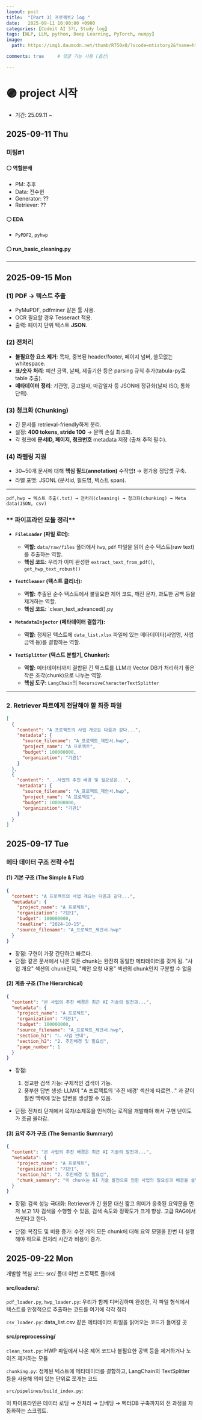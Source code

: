 ```yaml
---
layout: post
title:  "[Part 3] 프로젝트2 log "
date:   2025-09-11 10:00:00 +0900
categories: [Codeit AI 3기, Study log]
tags: [NLP, LLM, python, Deep Learning, PyTorch, numpy]
image:
  path: https://img1.daumcdn.net/thumb/R750x0/?scode=mtistory2&fname=https%3A%2F%2Fblog.kakaocdn.net%2Fdn%2F4qgsr%2FbtsFEtondnt%2FXoFKqUvKEaFyQubZZyLIPk%2Fimg.png

comments: true     # 댓글 기능 사용 (옵션)

---
```


# 🟣 project 시작
- 기간: 25.09.11 ~

## 2025-09-11 Thu
### 미팅#1
#### ⚪ 역할분배
- PM: 추후
- Data: 전수현
- Generator: ?? 
- Retriever: ??

#### ⚪ EDA
- `PyPDF2`, `pyhwp`

#### ⚪ run_basic_cleaning.py


---
## 2025-09-15 Mon


### (1) PDF → 텍스트 추출

* PyMuPDF, pdfminer 같은 툴 사용.
* OCR 필요할 경우 Tesseract 적용.
* 출력: 페이지 단위 텍스트 **JSON**.

### (2) 전처리

* **불필요한 요소 제거**: 목차, 중복된 header/footer, 페이지 넘버, 쓸모없는 whitespace.
* **표/숫자 처리**: 예산 금액, 날짜, 제출기한 등은 parsing 규칙 추가(tabula-py로 table 추출).
* **메타데이터 정리**: 기관명, 공고일자, 마감일자 등 JSON에 정규화(날짜 ISO, 통화 단위).

### (3) 청크화 (Chunking)

* 긴 문서를 retrieval-friendly하게 분리.
* 설정: **400 tokens, stride 100** → 문맥 손실 최소화.
* 각 청크에 **문서ID, 페이지, 청크번호** metadata 저장 (출처 추적 필수).

### (4) 라벨링 지원

* 30\~50개 문서에 대해 **핵심 필드(annotation)** 수작업❗ → 평가용 정답셋 구축.
* 라벨 포맷: JSONL (문서id, 필드명, 텍스트 span).

---


```
pdf,hwp → 텍스트 추출(.txt) → 전처리(cleaning) → 청크화(chunking) → Meta data(JSON, csv)  
```
### ** 파이프라인 모듈 정리**


  * **`FileLoader` (파일 로더):**

      * **역할:** `data/raw/files` 폴더에서 `hwp`, `pdf` 파일을 읽어 순수 텍스트(raw text)를 추출하는 역할.
      * **핵심 코드:** 우리가 이미 완성한 `extract_text_from_pdf()`, `get_hwp_text_robust()`

  * **`TextCleaner` (텍스트 클리너):**

      * **역할:** 추출된 순수 텍스트에서 불필요한 제어 코드, 깨진 문자, 과도한 공백 등을 제거하는 역할.
      * **핵심 코드:** `clean_text_advanced().py

  * **`MetadataInjector` (메타데이터 결합기):**

      * **역할:** 정제된 텍스트에 `data_list.xlsx` 파일에 있는 메타데이터(사업명, 사업 금액 등)를 결합하는 역할. 

  * **`TextSplitter` (텍스트 분할기, Chunker):**

      * **역할:** 메타데이터까지 결합된 긴 텍스트를 LLM과 Vector DB가 처리하기 좋은 작은 조각(chunk)으로 나누는 역할.
      * **핵심 도구:** `LangChain`의 `RecursiveCharacterTextSplitter` 


-----

### **2. Retriever 파트에게 전달해야 할 최종 파일**


```json
[
  {
    "content": "A 프로젝트의 사업 개요는 다음과 같다...",
    "metadata": {
      "source_filename": "A_프로젝트_제안서.hwp",
      "project_name": "A 프로젝트",
      "budget": 100000000,
      "organization": "기관1"
    }
  },
  {
    "content": "...사업의 추진 배경 및 필요성은...",
    "metadata": {
      "source_filename": "A_프로젝트_제안서.hwp",
      "project_name": "A 프로젝트",
      "budget": 100000000,
      "organization": "기관1"
    }
  }
]
```

## 2025-09-17 Tue

### 메타 데이터 구조 전략 수립
#### (1) 기본 구조 (The Simple & Flat)

```json
{
  "content": "A 프로젝트의 사업 개요는 다음과 같다...",
  "metadata": {
    "project_name": "A 프로젝트",
    "organization": "기관1",
    "budget": 100000000,
    "deadline": "2024-10-15",
    "source_filename": "A_프로젝트_제안서.hwp"
  }
}
```
- 장점: 구현이 가장 간단하고 빠르다.
- 단점: 같은 문서에서 나온 모든 chunk는 완전히 동일한 메타데이터를 갖게 됨. "사업 개요" 섹션의 chunk인지, "제안 요청 내용" 섹션의 chunk인지 구분할 수 없음


#### (2) 계층 구조 (The Hierarchical)
```json
{
  "content": "본 사업의 추진 배경은 최근 AI 기술의 발전과...",
  "metadata": {
    "project_name": "A 프로젝트",
    "organization": "기관1",
    "budget": 100000000,
    "source_filename": "A_프로젝트_제안서.hwp",
    "section_h1": "Ⅰ. 사업 안내",
    "section_h2": "2. 추진배경 및 필요성",
    "page_number": 1 
  }
}
```
- 장점: 
  1) 정교한 검색 가능: 구체적인 검색이 가능.
  2) 풍부한 답변 생성: LLM이 "A 프로젝트의 '추진 배경' 섹션에 따르면..." 과 같이 훨씬 맥락에 맞는 답변을 생성할 수 있음.

- 단점: 전처리 단계에서 목차/소제목을 인식하는 로직을 개발해야 해서 구현 난이도가 조금 올라감.

#### (3) 요약 추가 구조 (The Semantic Summary)

```json
{
  "content": "본 사업의 추진 배경은 최근 AI 기술의 발전과...",
  "metadata": {
    "project_name": "A 프로젝트",
    "organization": "기관1",
    "section_h2": "2. 추진배경 및 필요성",
    "chunk_summary": "이 chunk는 AI 기술 발전으로 인한 사업의 필요성과 배경을 설명함." 
  }
}
```
- 장점: 검색 성능 극대화: Retriever가 긴 원문 대신 짧고 의미가 응축된 요약문을 먼저 보고 1차 검색을 수행할 수 있음, 검색 속도와 정확도가 크게 향상. 고급 RAG에서 쓰인다고 한다.

- 단점: 복잡도 및 비용 증가: 수천 개의 모든 chunk에 대해 요약 모델을 한번 더 실행해야 하므로 전처리 시간과 비용이 증가.

## 2025-09-22 Mon

개발할 핵심 코드: src/ 폴더
이번 프로젝트 폴더에 
#### src/loaders/:

`pdf_loader.py`, `hwp_loader.py`: 우리가 함께 디버깅하며 완성한, 각 파일 형식에서 텍스트를 안정적으로 추출하는 코드를 여기에 각각 정리

`csv_loader.py`: data_list.csv 같은 메타데이터 파일을 읽어오는 코드가 들어갈 곳

#### src/preprocessing/

`clean_text.py`: HWP 파일에서 나온 제어 코드나 불필요한 공백 등을 제거하거나 노이즈 제거하는 모듈

`chunking.py`: 정제된 텍스트에 메타데이터를 결합하고, LangChain의 TextSplitter 등을 사용해 의미 있는 단위로 쪼개는 코드

`src/pipelines/build_index.py`:

이 파이프라인은 데이터 로딩 → 전처리 → 임베딩 → 벡터DB 구축까지의 전 과정을 자동화하는 스크립트.

